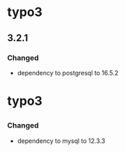 # typo3

## 3.2.1

### Changed

- dependency to postgresql to 16.5.2

# typo3

## 

### Changed

- dependency to mysql to 12.3.3

